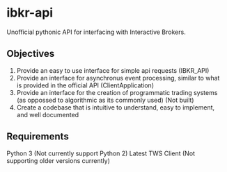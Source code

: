 # ibkr-api
Unofficial pythonic API for interfacing with Interactive Brokers.

## Objectives
1. Provide an easy to use interface for simple api requests (IBKR_API)
2. Provide an interface for asynchronus event processing, similar to what is provided in the official API (ClientApplication)
3. Provide an interface for the creation of programmatic trading systems (as oppossed to algorithmic as its commonly used) (Not built)
4. Create a codebase that is intuitive to understand, easy to implement, and well documented

## Requirements
Python 3 (Not currently support Python 2)
Latest TWS Client (Not supporting older versions currently)


